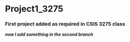 # Project1_3275

### First project added as required in CSIS 3275 class

***now I add something in the second branch***
